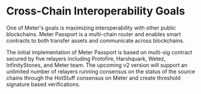 # Cross-Chain Interoperability Goals

One of Meter's goals is maximizing interoperability with other public blockchains.  Meter Passport is a multi-chain router and enables smart contracts to both transfer assets and communicate across blockchains.

The initial implementation of Meter Passport is based on multi-sig contract secured by five relayers including Protofire, Harshquark, Wetez, InfinityStones, and Meter team.  The upcoming v2 version will support an unlimited number of relayers running consensus on the status of the source chains through the  HotStuff consensus on Meter and create threshold signature based verifications. 

